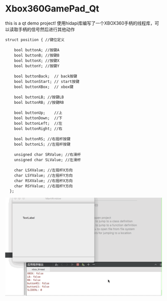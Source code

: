 # Xbox360GamePad_Qt
this is a qt demo project!
使用hidapi库编写了一个XBOX360手柄的线程库，可以读取手柄的信号然后进行其他动作
```
struct position { //键位定义

    bool buttonA; //按键A
    bool buttonB; //按键B
    bool buttonX; //按键X
    bool buttonY; //按键Y

    bool buttonBack;  // back按键
    bool buttonStart; // start按键
    bool buttonXBox;  // xbox键

    bool buttonLB; //按键LB
    bool buttonRB; //按键RB

    bool buttonUp;    //上
    bool buttonDown;  //下
    bool buttonLeft;  //左
    bool buttonRight; //右

    bool buttonRS; //右摇杆按键
    bool buttonLS; //左摇杆按键

    unsigned char SRValue; //右滑杆
    unsigned char SLValue; //左滑杆

    char LSXValue; //左摇杆X方向
    char LSYValue; //左摇杆Y方向
    char RSXValue; //右摇杆X方向
    char RSYValue; //右摇杆Y方向
  };
```
<div align=center><img src="https://github.com/WanderROS/Xbox360GamePad_Qt/blob/master/demo.gif?raw=true"/></div>
